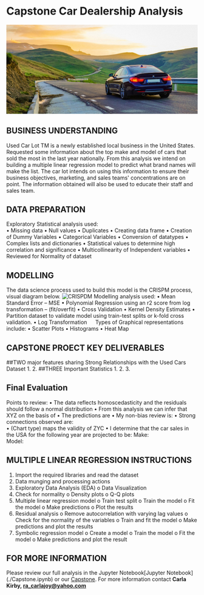 # Capstone Car Dealership Analysis


![carsin](./img/carsin.jpg)

## BUSINESS UNDERSTANDING
Used Car Lot TM is a newly established local business in the United States. Requested some information about the top make and model of cars that sold the most in the last year nationally. From this analysis we intend on building a multiple linear regression model to predict what brand names will make the list.
The car lot intends on using this information to ensure their business objectives, marketing, and sales teams' concentrations are on point.
The information obtained will also be used to educate their staff and sales team. 
## DATA PREPARATION
Exploratory Statistical analysis used:  
•	Missing data 
•	Null values
•	Duplicates
•	Creating data frame 
•	Creation of Dummy Variables
•	Categorical Variables
•	Conversion of datatypes 
•	Complex lists and dictionaries
•	Statistical values to determine high correlation and significance
•	Multicollinearity of Independent variables
•	Reviewed for Normality of dataset
## MODELLING
The data science process used to build this model is the CRISPM process, visual diagram below. 
![CRISPDM](./img/CRISPDM.jpg)
Modelling analysis used: 
•	Mean Standard Error – MSE
•	Polynomial Regression using an r2 score from log transformation – (fit/overfit)
•	Cross Validation 
•	Kernel Density Estimates
•	Partition dataset to validate model using train-test splits or k-fold cross validation.
•	Log Transformation 
 
Types of Graphical representations include: 
•	Scatter Plots
•	Histograms 
•	Heat Map
## CAPSTONE PROECT KEY DELIVERABLES
##TWO major features sharing Strong Relationships with the Used Cars Dataset 
1. 
2. 
##THREE Important Statistics
1. 
2. 
3. 
## Final Evaluation 
Points to review: 
•	The data reflects homoscedasticity and the residuals should follow a normal distribution
•	From this analysis we can infer that XYZ on the basis of 
•	The predictions are
•	My non-bias review is: 
•	Strong connections observed are:   
•	(Chart type) maps the validity of ZYC
•	I determine that the car sales in the USA for the following year are projected to be: 
Make: 				
Model: 
## MULTIPLE LINEAR REGRESSION INSTRUCTIONS
1.	Import the required libraries and read the dataset
2.	Data munging and processing actions
3.	Exploratory Data Analysis (EDA) 
o	Data Visualization
4.	Check for normality
o	Density plots
o	Q-Q plots
5.	Multiple linear regression model
o	Train test split
o	Train the model
o	Fit the model
o	Make predictions
o	Plot the results
6.	Residual analysis
o	Remove autocorrelation with varying lag values
o	Check for the normality of the variables
o	Train and fit the model
o	Make predictions and plot the results
7.	Symbolic regression model
o	Create a model
o	Train the model
o	Fit the model
o	Make predictions and plot the result

## FOR MORE INFORMATION
Please review our full analysis in the Jupyter Notebook[Jupyter Notebook] (./Capstone.ipynb) or our [Capstone](./presentation.pdf).
For more information contact **Carla Kirby, ra_carlajoy@yahoo.com**

